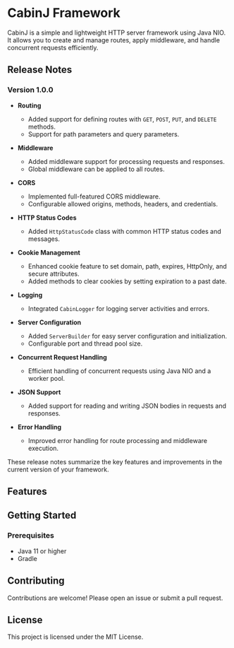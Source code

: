 # CabinJ Framework

CabinJ is a simple and lightweight HTTP server framework using Java NIO. It allows you to create and manage routes, apply middleware, and handle concurrent requests efficiently.

## Release Notes

### Version 1.0.0

- **Routing**
    - Added support for defining routes with `GET`, `POST`, `PUT`, and `DELETE` methods.
    - Support for path parameters and query parameters.

- **Middleware**
    - Added middleware support for processing requests and responses.
    - Global middleware can be applied to all routes.

- **CORS**
    - Implemented full-featured CORS middleware.
    - Configurable allowed origins, methods, headers, and credentials.

- **HTTP Status Codes**
    - Added `HttpStatusCode` class with common HTTP status codes and messages.

- **Cookie Management**
    - Enhanced cookie feature to set domain, path, expires, HttpOnly, and secure attributes.
    - Added methods to clear cookies by setting expiration to a past date.

- **Logging**
    - Integrated `CabinLogger` for logging server activities and errors.

- **Server Configuration**
    - Added `ServerBuilder` for easy server configuration and initialization.
    - Configurable port and thread pool size.

- **Concurrent Request Handling**
    - Efficient handling of concurrent requests using Java NIO and a worker pool.

- **JSON Support**
    - Added support for reading and writing JSON bodies in requests and responses.

- **Error Handling**
    - Improved error handling for route processing and middleware execution.

These release notes summarize the key features and improvements in the current version of your framework.


## Features

## Getting Started

### Prerequisites

- Java 11 or higher
- Gradle

## Contributing

Contributions are welcome! Please open an issue or submit a pull request.

## License

This project is licensed under the MIT License.
